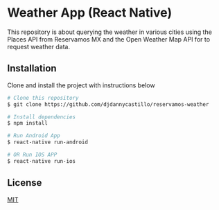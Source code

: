 # Weather App (React Native)

This repository is about querying the weather in various cities using the Places API from Reservamos MX and the Open Weather Map API for to request weather data.


## Installation

Clone and install the project with instructions below

```bash
# Clone this repository
$ git clone https://github.com/djdannycastillo/reservamos-weather

# Install dependencies
$ npm install

# Run Android App
$ react-native run-android

# OR Run IOS APP
$ react-native run-ios
```


## License

[MIT](https://choosealicense.com/licenses/mit/)

